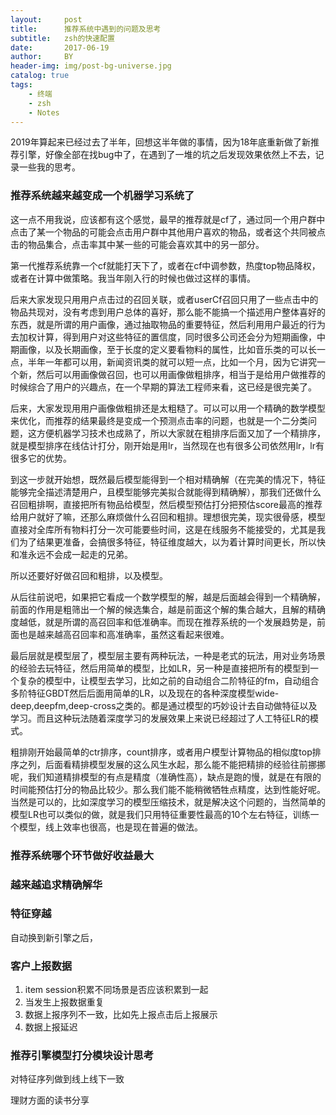 ```yaml
---
layout:     post
title:      推荐系统中遇到的问题及思考
subtitle:   zsh的快速配置
date:       2017-06-19
author:     BY
header-img: img/post-bg-universe.jpg
catalog: true
tags:
    - 终端
    - zsh
    - Notes
---
```


2019年算起来已经过去了半年，回想这半年做的事情，因为18年底重新做了新推荐引擎，好像全部在找bug中了，在遇到了一堆的坑之后发现效果依然上不去，记录一些我的思考。

### 推荐系统越来越变成一个机器学习系统了

这一点不用我说，应该都有这个感觉，最早的推荐就是cf了，通过同一个用户群中点击了某一个物品的可能会点击用户群中其他用户喜欢的物品，或者这个共同被点击的物品集合，点击率其中某一些的可能会喜欢其中的另一部分。

第一代推荐系统靠一个cf就能打天下了，或者在cf中调参数，热度top物品降权，或者在计算中做策略。我当年刚入行的时候也做过这样的事情。

后来大家发现只用用户点击过的召回关联，或者userCf召回只用了一些点击中的物品共现对，没有考虑到用户总体的喜好，那么能不能搞一个描述用户整体喜好的东西，就是所谓的用户画像，通过抽取物品的重要特征，然后利用用户最近的行为去加权计算，得到用户对这些特征的置信度，同时很多公司还会分为短期画像，中期画像，以及长期画像，至于长度的定义要看物料的属性，比如音乐类的可以长一点，半年一年都可以用，新闻资讯类的就可以短一点，比如一个月，因为它讲究一个新，然后可以用画像做召回，也可以用画像做粗排序，相当于是给用户做推荐的时候综合了用户的兴趣点，在一个早期的算法工程师来看，这已经是很完美了。

后来，大家发现用用户画像做粗排还是太粗糙了。可以可以用一个精确的数学模型来优化，而推荐的结果最终是变成一个预测点击率的问题，也就是一个二分类问题，这方便机器学习技术也成熟了，所以大家就在粗排序后面又加了一个精排序，就是模型排序在线估计打分，刚开始是用lr，当然现在也有很多公司依然用lr，lr有很多它的优势。

到这一步就开始想，既然最后模型能得到一个相对精确解（在完美的情况下，特征能够完全描述清楚用户，且模型能够完美拟合就能得到精确解），那我们还做什么召回粗排啊，直接把所有物品给模型，然后模型预估打分把预估score最高的推荐给用户就好了嘛，还那么麻烦做什么召回和粗排。理想很完美，现实很骨感，模型直接对全库所有物料打分一次可能要些时间，这是在线服务不能接受的，尤其是我们为了结果更准备，会搞很多特征，特征维度越大，以为着计算时间更长，所以快和准永远不会成一起走的兄弟。

所以还要好好做召回和粗排，以及模型。

从后往前说吧，如果把它看成一个数学模型的解，越是后面越会得到一个精确解，前面的作用是粗筛出一个解的候选集合，越是前面这个解的集合越大，且解的精确度越低，就是所谓的高召回率和低准确率。而现在推荐系统的一个发展趋势是，前面也是越来越高召回率和高准确率，虽然这看起来很难。

最后层就是模型层了，模型层主要有两种玩法，一种是老式的玩法，用对业务场景的经验去玩特征，然后用简单的模型，比如LR，另一种是直接把所有的模型到一个复杂的模型中，让模型去学习，比如之前的自动组合二阶特征的fm，自动组合多阶特征GBDT然后后面用简单的LR，以及现在的各种深度模型wide-deep,deepfm,deep-cross之类的。都是通过模型的巧妙设计去自动做特征以及学习。而且这种玩法随着深度学习的发展效果上来说已经超过了人工特征LR的模式。

粗排刚开始最简单的ctr排序，count排序，或者用户模型计算物品的相似度top排序之列，后面看精排模型发展的这么风生水起，那么能不能把精排的经验往前挪挪呢，我们知道精排模型的有点是精度（准确性高），缺点是跑的慢，就是在有限的时间能预估打分的物品比较少。那么我们能不能稍微牺牲点精度，达到性能好呢。当然是可以的，比如深度学习的模型压缩技术，就是解决这个问题的，当然简单的模型LR也可以类似的做，就是我们只用特征重要性最高的10个左右特征，训练一个模型，线上效率也很高，也是现在普遍的做法。



### 推荐系统哪个环节做好收益最大


### 越来越追求精确解华







### 特征穿越

自动换到新引擎之后，


### 客户上报数据

1. item session积累不同场景是否应该积累到一起
2. 当发生上报数据重复
3. 数据上报序列不一致，比如先上报点击后上报展示
4. 数据上报延迟

### 推荐引擎模型打分模块设计思考

对特征序列做到线上线下一致





理财方面的读书分享
